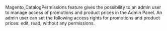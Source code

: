 Magento_CatalogPermissions feature gives the possibility to an admin user to manage access of promotions and product prices in the Admin Panel.
An admin user can set the following access rights for promotions and product prices: edit, read, without any permissions.
